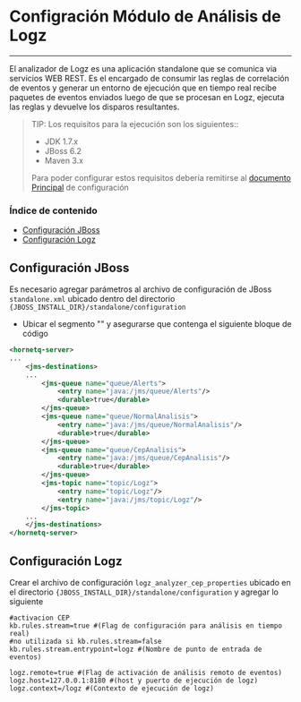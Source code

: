 # Configración Módulo de Análisis de Logz
------------------------------------------------

El analizador de Logz es una aplicación standalone que se comunica via servicios WEB REST. Es el encargado de consumir las reglas de correlación de eventos y generar un entorno de ejecución que en tiempo real recibe paquetes de eventos enviados luego de que se procesan en Logz, ejecuta las reglas y devuelve los disparos resultantes.

>TIP: Los requisitos para la ejecución son los siguientes::
>
>* JDK 1.7.x
>* JBoss 6.2
>* Maven 3.x
>
>Para poder configurar estos requisitos debería remitirse al [documento Principal](./Instalación_de_entorno#instalacion) de configuración

### Índice de contenido

- [Configuración JBoss](#conf_an_jboss)
- [Configuración Logz](#conf_an_app)

<a name="conf_an_jboss"></a>
## Configuración JBoss
Es necesario agregar parámetros al archivo de configuración de JBoss `standalone.xml` ubicado dentro del directorio `{JBOSS_INSTALL_DIR}/standalone/configuration` 

* Ubicar el segmento "<hornetq-server>" y asegurarse que contenga el siguiente bloque de código

```XML
<hornetq-server>
...
	<jms-destinations>
	...
		<jms-queue name="queue/Alerts">
			<entry name="java:/jms/queue/Alerts"/>
			<durable>true</durable>
		</jms-queue>
		<jms-queue name="queue/NormalAnalisis">
			<entry name="java:/jms/queue/NormalAnalisis"/>
			<durable>true</durable>
		</jms-queue>
		<jms-queue name="queue/CepAnalisis">
			<entry name="java:/jms/queue/CepAnalisis"/>
			<durable>true</durable>
		</jms-queue>
		<jms-topic name="topic/Logz">
			<entry name="topic/Logz"/>
			<entry name="java:/jms/topic/Logz"/>
		</jms-topic>
	...
	</jms-destinations>
</hornetq-server>
```

<a name="conf_an_app"></a>
## Configuración Logz
Crear el archivo de configuración `logz_analyzer_cep_properties` ubicado en el directorio `{JBOSS_INSTALL_DIR}/standalone/configuration` y agregar lo siguiente

```
#activacion CEP
kb.rules.stream=true #(Flag de configuración para análisis en tiempo real)
#no utilizada si kb.rules.stream=false
kb.rules.stream.entrypoint=logz #(Nombre de punto de entrada de eventos)

logz.remote=true #(Flag de activación de análisis remoto de eventos)
logz.host=127.0.0.1:8180 #(host y puerto de ejecución de logz)
logz.context=/logz #(Contexto de ejecución de logz)
```






